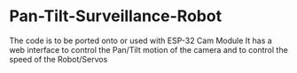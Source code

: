 # Pan-Tilt-Surveillance-Robot
The code is to be ported onto or used with ESP-32 Cam Module
It has a web interface to control the Pan/Tilt motion of the camera and to control the speed of the Robot/Servos
